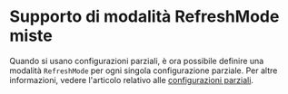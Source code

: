 # Supporto di modalità RefreshMode miste

Quando si usano configurazioni parziali, è ora possibile definire una modalità `RefreshMode` per ogni singola configurazione parziale. Per altre informazioni, vedere l'articolo relativo alle [configurazioni parziali](https://msdn.microsoft.com/powershell/dsc/partialconfigs).



<!--HONumber=Aug16_HO3-->


